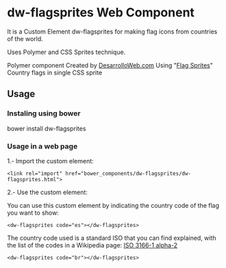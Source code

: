 # dw-flagsprites Web Component

It is a Custom Element dw-flagsprites for making flag icons from countries of the world.

Uses Polymer and CSS Sprites technique.

Polymer component Created by [DesarrolloWeb.com](http://www.desarrolloweb.com)
Using "[Flag Sprites](https://www.flag-sprites.com)" Country flags in single CSS sprite

## Usage

### Instaling using bower

bower install dw-flagsprites

### Usage in a web page

1.- Import the custom element:
```script
<link rel="import" href="bower_components/dw-flagsprites/dw-flagsprites.html">
```
2.- Use the custom element:

You can use this custom element by indicating the country code of the flag you want to show:
```script
<dw-flagsprites code="es"></dw-flagsprites>
```
The country code used is a standard ISO that you can find explained, with the list of the codes in a Wikipedia page: [ISO 3166-1 alpha-2](https://en.wikipedia.org/wiki/ISO_3166-1_alpha-2)
```script
<dw-flagsprites code="br"></dw-flagsprites>
```